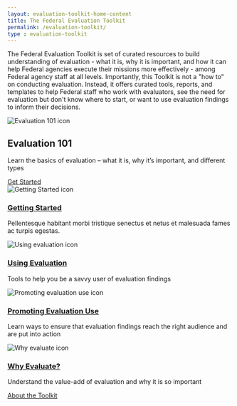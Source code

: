 ```yaml
---
layout: evaluation-toolkit-home-content
title: The Federal Evaluation Toolkit
permalink: /evaluation-toolkit/
type : evaluation-toolkit
---
```


<section class="usa-graphic-list">
  <div class="grid-container margin-0 padding-0">
    <div class="usa-graphic-list__row grid-row grid-gap">
    <p class="margin-bottom-0">The Federal Evaluation Toolkit is set of curated resources to build understanding of evaluation - what it is, why it is important, and how it can help Federal agencies execute their missions more effectively - among Federal agency staff at all levels. Importantly, this Toolkit is not a "how to" on conducting evaluation. Instead, it offers curated tools, reports, and templates to help Federal staff who work with evaluators, see the need for evaluation but don't know where to start, or want to use evaluation findings to inform their decisions. 
</p>  
    </div>
  </div>
</section>

<section class="usa-graphic-list margin-y-205">
    <div class="grid-row grid-gap toolkit-hero shadow-5 margin-x-0">
      <div class="tablet:grid-col-2">
        <img class="circle-evaluation-card" alt="Evaluation 101 icon" src="{{site.baseurl}}/assets/images/evaluation/evaluation-101.png">
      </div>
      <div class="tablet:grid-col-10">
        <h2 class="margin-0 text-white">Evaluation 101</h2>
        <p class="margin-0 text-white">Learn the basics of evaluation – what it is, why it’s important, and different types</p>
        <div class="mobile-lg:grid-col padding-top-1">
          <a class="text-no-underline usa-button bg-white border-0 padding-x-4 text-primary toolkit-button"
            href="{{site.baseurl}}/evaluation-toolkit/evaluation-101" aria-label="Get started with Evaluation 101">Get Started</a>
        </div>
      </div>
    </div>
</section>    

<section class="usa-graphic-list">
  <div class="grid-container margin-0 padding-0 toolkit-padding">
    <div class="usa-graphic-list__row grid-row grid-gap">
          <div class="usa-media-block tablet:grid-col-6 text-center padding-bottom-205">
            <div class="grid-row grid-gap">
              <div class="tablet:grid-col-4">
                <img class="circle-evaluation-card" alt="Getting Started icon" src="{{site.baseurl}}/assets/images/evaluation/getting-started.png">
              </div>
              <div class="tablet:grid-col-8 text-primary toolkit-text">
                 <h3 class="usa-media-block__body evaluation-width margin-0"><a href="{{site.baseurl}}/evaluation-toolkit/non-evaluator" class="text-no-underline display-inline-block text-primary"><b>Getting Started</b></a></h3>
                <p>Pellentesque habitant morbi tristique senectus et netus et malesuada fames ac turpis egestas.</p>
              </div>
            </div>
        </div>
          <div class="usa-media-block tablet:grid-col-6 text-center padding-bottom-205">
            <div class="grid-row grid-gap">
              <div class="tablet:grid-col-4">
                <img class="circle-evaluation-card" alt="Using evaluation icon" src="{{site.baseurl}}/assets/images/evaluation/using-evaluation.png">
              </div>
              <div class="tablet:grid-col-8 text-primary toolkit-text">
                 <h3 class="usa-media-block__body evaluation-width margin-0"><a href="{{site.baseurl}}/evaluation-toolkit/evaluation" class="text-no-underline display-inline-block text-primary"><b>Using Evaluation</b></a></h3>
                <p>Tools to help you be a savvy user of evaluation findings</p>
              </div>
            </div>
        </div>
          <div class="usa-media-block tablet:grid-col-6 text-center padding-bottom-205">
            <div class="grid-row grid-gap">
              <div class="tablet:grid-col-4">
                <img class="circle-evaluation-card" alt="Promoting evaluation use icon" src="{{site.baseurl}}/assets/images/evaluation/promoting-evaluation.png">
              </div>
              <div class="tablet:grid-col-8 text-primary toolkit-text">
                 <h3 class="usa-media-block__body evaluation-width margin-0"><a href="{{site.baseurl}}/evaluation-toolkit/promoting-evaluation" class="text-no-underline display-inline-block text-primary"><b>Promoting Evaluation Use</b></a></h3>
                <p>Learn ways to ensure that evaluation findings reach the right audience and are put into action</p>
              </div>
            </div>
        </div>
          <div class="usa-media-block tablet:grid-col-6 text-center padding-bottom-205">
            <div class="grid-row grid-gap">
              <div class="tablet:grid-col-4">
                <img class="circle-evaluation-card" alt="Why evaluate icon" src="{{site.baseurl}}/assets/images/evaluation/why-evaluate.png">
              </div>
              <div class="tablet:grid-col-8 text-primary toolkit-text">
                 <h3 class="usa-media-block__body evaluation-width margin-0"><a href="{{site.baseurl}}/evaluation-toolkit/why-evaluate" class="text-no-underline display-inline-block text-primary"><b>Why Evaluate?</b></a></h3>
                <p>Understand the value-add of evaluation and why it is so important</p>
              </div>
            </div>
        </div>
    </div>
  </div>
  <div class="text-center"><a class="usa-button usa-button--outline border-0 padding-x-6"
    href="{{site.baseurl}}/evaluation-toolkit/about-toolkit">About the Toolkit</a>
  </div>
</section>
